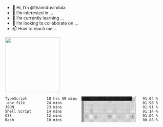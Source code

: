 - 👋 Hi, I’m @tharinduvindula
- 👀 I’m interested in ...
- 🌱 I’m currently learning ...
- 💞️ I’m looking to collaborate on ...
- 📫 How to reach me ...

<!---
tharinduvindula/tharinduvindula is a ✨ special ✨ repository because its `README.md` (this file) appears on your GitHub profile.
You can click the Preview link to take a look at your changes.
--->

<img height="180em" src="https://github-readme-stats.vercel.app/api?username=tharinduvindula&show_icons=true&hide_border=false&&count_private=true&include_all_commits=true" />


<!--START_SECTION:waka-->

```text
TypeScript         18 hrs 59 mins  ███████████████████████░░   91.64 %
.env file          24 mins         ▒░░░░░░░░░░░░░░░░░░░░░░░░   01.98 %
JSON               23 mins         ▒░░░░░░░░░░░░░░░░░░░░░░░░   01.91 %
Shell Script       14 mins         ▒░░░░░░░░░░░░░░░░░░░░░░░░   01.14 %
CSS                12 mins         ▒░░░░░░░░░░░░░░░░░░░░░░░░   01.04 %
Bash               10 mins         ▒░░░░░░░░░░░░░░░░░░░░░░░░   00.88 %
```

<!--END_SECTION:waka-->
